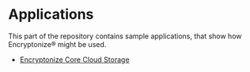 # Applications
This part of the repository contains sample applications, that show how Encryptonize&reg; might be used.

* [Encryptonize Core Cloud Storage](./ECCS)
